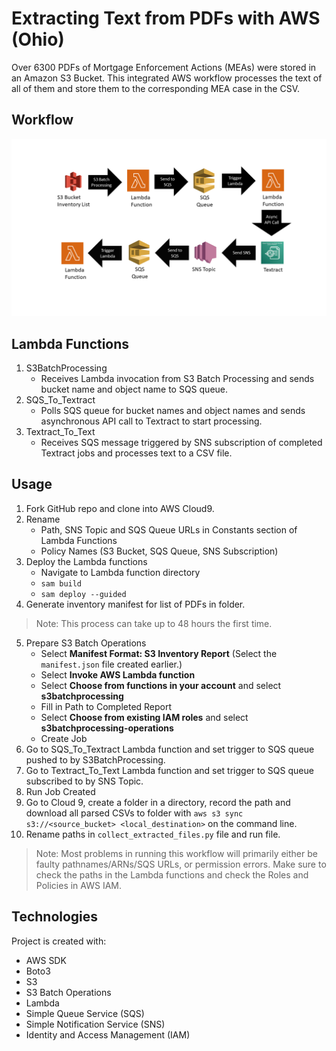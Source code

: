 # Extracting Text from PDFs with AWS (Ohio)
Over 6300 PDFs of Mortgage Enforcement Actions (MEAs) were stored in an Amazon S3 Bucket. This integrated AWS workflow processes the text of all of them and store them to the corresponding MEA case in the CSV.

## Workflow
![AWS Workflow](AWS_Workflow.png)

## Lambda Functions
1. S3BatchProcessing
   * Receives Lambda invocation from S3 Batch Processing and sends bucket name and object name to SQS queue.
2. SQS_To_Textract
   * Polls SQS queue for bucket names and object names and sends asynchronous API call to Textract to start processing.
3. Textract_To_Text
   * Receives SQS message triggered by SNS subscription of completed Textract jobs and processes text to a CSV file.

## Usage
1. Fork GitHub repo and clone into AWS Cloud9.
2. Rename
   * Path, SNS Topic and SQS Queue URLs in Constants section of Lambda Functions
   * Policy Names (S3 Bucket, SQS Queue, SNS Subscription)
3. Deploy the Lambda functions
   * Navigate to Lambda function directory
   * ``sam build``
   * ``sam deploy --guided``
4. Generate inventory manifest for list of PDFs in folder.
> Note: This process can take up to 48 hours the first time.
5. Prepare S3 Batch Operations
   * Select <b>Manifest Format: S3 Inventory Report</b> (Select the ``manifest.json`` file created earlier.)
   * Select <b>Invoke AWS Lambda function</b>
   * Select <b>Choose from functions in your account</b> and select <b>s3batchprocessing</b>
   * Fill in Path to Completed Report
   * Select <b>Choose from existing IAM roles</b> and select <b>s3batchprocessing-operations</b>
   * Create Job
6. Go to SQS_To_Textract Lambda function and set trigger to SQS queue pushed to by S3BatchProcessing.
7. Go to Textract_To_Text Lambda function and set trigger to SQS queue subscribed to by SNS Topic.
8.  Run Job Created
9.  Go to Cloud 9, create a folder in a directory, record the path and download all parsed CSVs to folder with ``aws s3 sync s3://<source_bucket> <local_destination>`` on the command line.
10. Rename paths in ``collect_extracted_files.py`` file and run file.
> Note: Most problems in running this workflow will primarily either be faulty pathnames/ARNs/SQS URLs, or permission errors. Make sure to check the paths in the Lambda functions and check the Roles and Policies in AWS IAM.


## Technologies
Project is created with:
- AWS SDK
- Boto3
- S3
- S3 Batch Operations
- Lambda
- Simple Queue Service (SQS)
- Simple Notification Service (SNS)
- Identity and Access Management (IAM)